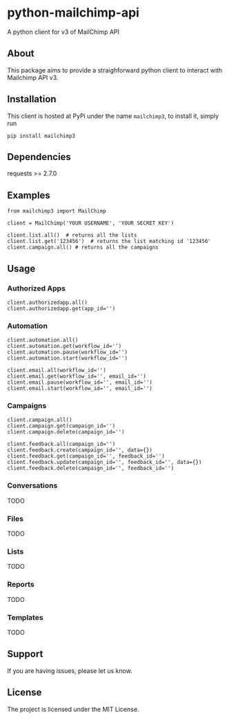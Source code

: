# python-mailchimp-api

A python client for v3 of MailChimp API

## About

This package aims to provide a straighforward python client to interact with Mailchimp API v3.

## Installation

This client is hosted at PyPi under the name `mailchimp3`, to install it, simply run

`pip install mailchimp3`

## Dependencies

requests >= 2.7.0

## Examples

    from mailchimp3 import MailChimp
    
    client = MailChimp('YOUR USERNAME', 'YOUR SECRET KEY')
    
    client.list.all()  # returns all the lists
    client.list.get('123456')  # returns the list matching id '123456'
    client.campaign.all() # returns all the campaigns

## Usage

### Authorized Apps

    client.authorizedapp.all()
    client.authorizedapp.get(app_id='')

### Automation

    client.automation.all()
    client.automation.get(workflow_id='')
    client.automation.pause(workflow_id='')
    client.automation.start(workflow_id='')
    
    client.email.all(workflow_id='')
    client.email.get(workflow_id='', email_id='')
    client.email.pause(workflow_id='', email_id='')
    client.email.start(workflow_id='', email_id='')

### Campaigns

    client.campaign.all()
    client.campaign.get(campaign_id='')
    client.campaign.delete(campaign_id='')
    
    client.feedback.all(campaign_id='')
    client.feedback.create(campaign_id='', data={})
    client.feedback.get(campaign_id='', feedback_id='')
    client.feedback.update(campaign_id='', feedback_id='', data={})
    client.feedback.delete(campaign_id='', feedback_id='')
  
### Conversations
  
  TODO
  
### Files
  
  TODO
  
### Lists
  
  TODO
  
### Reports
  
  TODO
  
### Templates
  
  TODO


## Support

If you are having issues, please let us know.

## License

The project is licensed under the MIT License.
